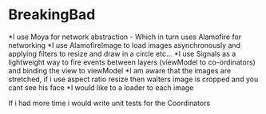 # BreakingBad

*I use Moya for network abstraction - Which in turn uses Alamofire for networking
*I use AlamofireImage to load images asynchronously and applying filters to resize and draw in a circle etc...
*I use Signals as a lightweight way to fire events between layers (viewModel to co-ordinators) and binding the view to viewModel
*I am aware that the images are stretched, if i use aspect ratio resize then walters image is cropped and you cant see his face
*I would like to a loader to each image

If i had more time i would write unit tests for the Coordinators
